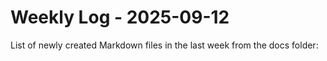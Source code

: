# Weekly Log - 2025-09-12

List of newly created Markdown files in the last week from the docs folder:

